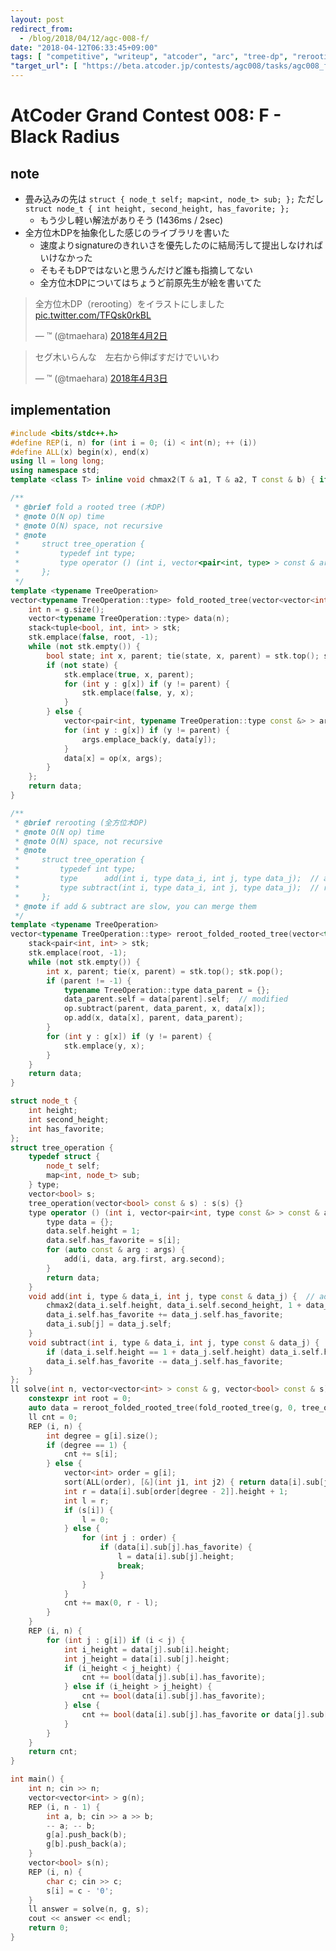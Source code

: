 ```yaml
---
layout: post
redirect_from:
  - /blog/2018/04/12/agc-008-f/
date: "2018-04-12T06:33:45+09:00"
tags: [ "competitive", "writeup", "atcoder", "arc", "tree-dp", "rerooting" ]
"target_url": [ "https://beta.atcoder.jp/contests/agc008/tasks/agc008_f" ]
---
```


# AtCoder Grand Contest 008: F - Black Radius

## note

-   畳み込みの先は `struct { node_t self; map<int, node_t> sub; };` ただし `struct node_t { int height, second_height, has_favorite; };`
    -   もう少し軽い解法がありそう (1436ms / 2sec)
-   全方位木DPを抽象化した感じのライブラリを書いた
    -   速度よりsignatureのきれいさを優先したのに結局汚して提出しなければいけなかった
    -   そもそもDPではないと思うんだけど誰も指摘してない
    -   全方位木DPについてはちょうど前原先生が絵を書いてた

<blockquote class="twitter-tweet" data-lang="ja"><p lang="ja" dir="ltr">全方位木DP（rerooting）をイラストにしました <a href="https://t.co/TFQsk0rkBL">pic.twitter.com/TFQsk0rkBL</a></p>&mdash; ™ (@tmaehara) <a href="https://twitter.com/tmaehara/status/980787099472297985?ref_src=twsrc%5Etfw">2018年4月2日</a></blockquote>
<script async src="https://platform.twitter.com/widgets.js" charset="utf-8"></script>

<blockquote class="twitter-tweet" data-lang="ja"><p lang="ja" dir="ltr">セグ木いらんな　左右から伸ばすだけでいいわ</p>&mdash; ™ (@tmaehara) <a href="https://twitter.com/tmaehara/status/981120326137335808?ref_src=twsrc%5Etfw">2018年4月3日</a></blockquote>
<script async src="https://platform.twitter.com/widgets.js" charset="utf-8"></script>


## implementation

``` c++
#include <bits/stdc++.h>
#define REP(i, n) for (int i = 0; (i) < int(n); ++ (i))
#define ALL(x) begin(x), end(x)
using ll = long long;
using namespace std;
template <class T> inline void chmax2(T & a1, T & a2, T const & b) { if (a1 < b) { a2 = a1; a1 = b; } else if (a2 < b) { a2 = b; } }

/**
 * @brief fold a rooted tree (木DP)
 * @note O(N op) time
 * @note O(N) space, not recursive
 * @note
 *     struct tree_operation {
 *         typedef int type;
 *         type operator () (int i, vector<pair<int, type> > const & args);
 *     };
 */
template <typename TreeOperation>
vector<typename TreeOperation::type> fold_rooted_tree(vector<vector<int> > const & g, int root, TreeOperation op = TreeOperation()) {
    int n = g.size();
    vector<typename TreeOperation::type> data(n);
    stack<tuple<bool, int, int> > stk;
    stk.emplace(false, root, -1);
    while (not stk.empty()) {
        bool state; int x, parent; tie(state, x, parent) = stk.top(); stk.pop();
        if (not state) {
            stk.emplace(true, x, parent);
            for (int y : g[x]) if (y != parent) {
                stk.emplace(false, y, x);
            }
        } else {
            vector<pair<int, typename TreeOperation::type const &> > args;
            for (int y : g[x]) if (y != parent) {
                args.emplace_back(y, data[y]);
            }
            data[x] = op(x, args);
        }
    };
    return data;
}

/**
 * @brief rerooting (全方位木DP)
 * @note O(N op) time
 * @note O(N) space, not recursive
 * @note
 *     struct tree_operation {
 *         typedef int type;
 *         type      add(int i, type data_i, int j, type data_j);  // add    a subtree j to   the root i
 *         type subtract(int i, type data_i, int j, type data_j);  // remove a subtree j from the root i
 *     };
 * @note if add & subtract are slow, you can merge them
 */
template <typename TreeOperation>
vector<typename TreeOperation::type> reroot_folded_rooted_tree(vector<typename TreeOperation::type> data, vector<vector<int> > const & g, int root, TreeOperation op = TreeOperation()) {
    stack<pair<int, int> > stk;
    stk.emplace(root, -1);
    while (not stk.empty()) {
        int x, parent; tie(x, parent) = stk.top(); stk.pop();
        if (parent != -1) {
            typename TreeOperation::type data_parent = {};
            data_parent.self = data[parent].self;  // modified
            op.subtract(parent, data_parent, x, data[x]);
            op.add(x, data[x], parent, data_parent);
        }
        for (int y : g[x]) if (y != parent) {
            stk.emplace(y, x);
        }
    }
    return data;
}

struct node_t {
    int height;
    int second_height;
    int has_favorite;
};
struct tree_operation {
    typedef struct {
        node_t self;
        map<int, node_t> sub;
    } type;
    vector<bool> s;
    tree_operation(vector<bool> const & s) : s(s) {}
    type operator () (int i, vector<pair<int, type const &> > const & args) {
        type data = {};
        data.self.height = 1;
        data.self.has_favorite = s[i];
        for (auto const & arg : args) {
            add(i, data, arg.first, arg.second);
        }
        return data;
    }
    void add(int i, type & data_i, int j, type const & data_j) {  // add a subtree j to the root i
        chmax2(data_i.self.height, data_i.self.second_height, 1 + data_j.self.height);
        data_i.self.has_favorite += data_j.self.has_favorite;
        data_i.sub[j] = data_j.self;
    }
    void subtract(int i, type & data_i, int j, type const & data_j) {  // remove a subtree j from the root i
        if (data_i.self.height == 1 + data_j.self.height) data_i.self.height = data_i.self.second_height;
        data_i.self.has_favorite -= data_j.self.has_favorite;
    }
};
ll solve(int n, vector<vector<int> > const & g, vector<bool> const & s) {
    constexpr int root = 0;
    auto data = reroot_folded_rooted_tree(fold_rooted_tree(g, 0, tree_operation(s)), g, root, tree_operation(s));
    ll cnt = 0;
    REP (i, n) {
        int degree = g[i].size();
        if (degree == 1) {
            cnt += s[i];
        } else {
            vector<int> order = g[i];
            sort(ALL(order), [&](int j1, int j2) { return data[i].sub[j1].height < data[i].sub[j2].height; });
            int r = data[i].sub[order[degree - 2]].height + 1;
            int l = r;
            if (s[i]) {
                l = 0;
            } else {
                for (int j : order) {
                    if (data[i].sub[j].has_favorite) {
                        l = data[i].sub[j].height;
                        break;
                    }
                }
            }
            cnt += max(0, r - l);
        }
    }
    REP (i, n) {
        for (int j : g[i]) if (i < j) {
            int i_height = data[j].sub[i].height;
            int j_height = data[i].sub[j].height;
            if (i_height < j_height) {
                cnt += bool(data[j].sub[i].has_favorite);
            } else if (i_height > j_height) {
                cnt += bool(data[i].sub[j].has_favorite);
            } else {
                cnt += bool(data[i].sub[j].has_favorite or data[j].sub[i].has_favorite);
            }
        }
    }
    return cnt;
}

int main() {
    int n; cin >> n;
    vector<vector<int> > g(n);
    REP (i, n - 1) {
        int a, b; cin >> a >> b;
        -- a; -- b;
        g[a].push_back(b);
        g[b].push_back(a);
    }
    vector<bool> s(n);
    REP (i, n) {
        char c; cin >> c;
        s[i] = c - '0';
    }
    ll answer = solve(n, g, s);
    cout << answer << endl;
    return 0;
}
```
